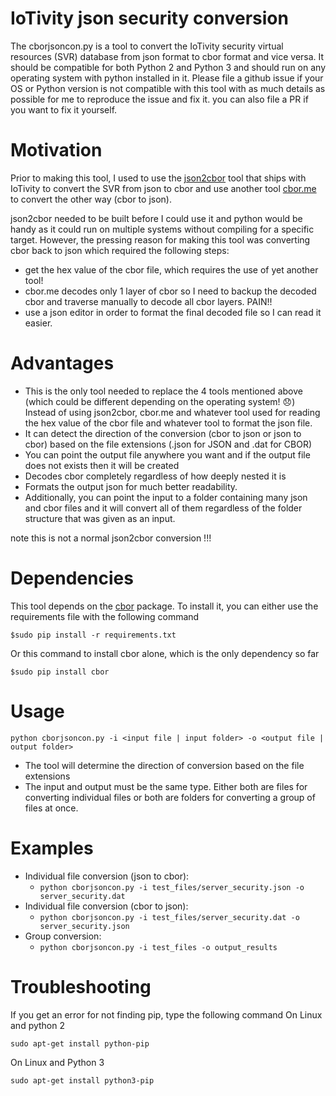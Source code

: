 # IoTivity json security conversion

The cborjsoncon.py is a tool to convert the IoTivity security virtual resources (SVR) database from json format to cbor format and vice versa. It should be compatible for both Python 2 and Python 3 and should run on any operating system with python installed in it. Please file a github issue if your OS or Python version is not compatible with this tool with as much details as possible for me to reproduce the issue and fix it. you can also file a PR if you want to fix it yourself.

# Motivation
Prior to making this tool, I used to use the [json2cbor](https://github.com/iotivity/iotivity/blob/master/resource/csdk/security/tool/json2cbor.c) tool that ships with IoTivity to convert the SVR from json to cbor and use another tool [cbor.me](http://cbor.me/) to convert the other way (cbor to json).

json2cbor needed to be built before I could use it and python would be handy as it could run on multiple systems without compiling for a specific target.
However, the pressing reason for making this tool was converting cbor back to json which required the following steps:
* get the hex value of the cbor file, which requires the use of yet another tool!
* cbor.me decodes only 1 layer of cbor so I need to backup the decoded cbor and traverse manually to decode all cbor layers. PAIN!!
* use a json editor in order to format the final decoded file so I can read it easier.

# Advantages
* This is the only tool needed to replace the 4 tools mentioned above (which could be different depending on the operating system! :disappointed:) Instead of using json2cbor, cbor.me and whatever tool used for reading the hex value of the cbor file and whatever tool to format the json file.
* It can detect the direction of the conversion (cbor to json or json to cbor) based on the file extensions (.json for JSON and .dat for CBOR)
* You can point the output file anywhere you want and if the output file does not exists then it will be created 
* Decodes cbor completely regardless of how deeply nested it is
* Formats the output json for much better readability. 
* Additionally, you can point the input to a folder containing many json and cbor files and it will convert all of them regardless of the folder structure that was given as an input.  

note this is not a normal json2cbor conversion !!!

# Dependencies
This tool depends on the [cbor](https://bitbucket.org/bodhisnarkva/cbor) package. To install it, you can either use the requirements file with the following command

`$sudo pip install -r requirements.txt`

Or this command to install cbor alone, which is the only dependency so far

`$sudo pip install cbor`

# Usage

`python cborjsoncon.py -i <input file | input folder> -o <output file | output folder>`

* The tool will determine the direction of conversion based on the file extensions
* The input and output must be the same type. Either both are files for converting individual files or both are folders for converting a group of files at once.

# Examples
* Individual file conversion (json to cbor):
    * `python cborjsoncon.py -i test_files/server_security.json -o server_security.dat`
* Individual file conversion (cbor to json):
    * `python cborjsoncon.py -i test_files/server_security.dat -o server_security.json`
* Group conversion:
    * `python cborjsoncon.py -i test_files -o output_results`
# Troubleshooting
If you get an error for not finding pip, type the following command
On Linux and python 2

`sudo apt-get install python-pip`

On Linux and Python 3

`sudo apt-get install python3-pip`
